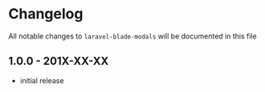 # Changelog

All notable changes to `laravel-blade-modals` will be documented in this file

## 1.0.0 - 201X-XX-XX

- initial release
